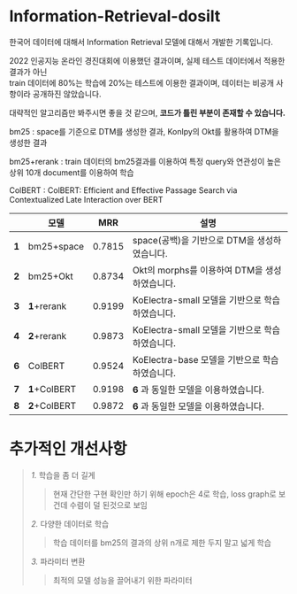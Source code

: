 # Information-Retrieval-dosilt

한국어 데이터에 대해서 Information Retrieval 모델에 대해서 개발한 기록입니다. 

2022 인공지능 온라인 경진대회에 이용했던 결과이며, 실제 테스트 데이터에서 적용한 결과가 아닌  
train 데이터에 80%는 학습에 20%는 테스트에 이용한 결과이며, 데이터는 비공개 사항이라 공개하진 않았습니다. 

대략적인 알고리즘만 봐주시면 좋을 것 같으며, **코드가 틀린 부분이 존재할 수 있습니다.**

bm25 : space를 기준으로 DTM를 생성한 결과, Konlpy의 Okt를 활용하여 DTM을 생성한 결과 

bm25+rerank : train 데이터의 bm25결과를 이용하여 특정 query와 연관성이 높은 상위 10개 document를 이용하여 학습

ColBERT : ColBERT: Efficient and Effective Passage Search via Contextualized Late Interaction over BERT  


| |모델|MRR|설명|
|--|------|---|---|
|**1**|bm25+space|0.7815|space(공백)을 기반으로 DTM을 생성하였습니다.|
|**2**|bm25+Okt|0.8734|Okt의 morphs를 이용하여 DTM을 생성하였습니다.|
|**3**|**1**+rerank|0.9199|KoElectra-small 모델을 기반으로 학습하였습니다.|
|**4**|**2**+rerank|0.9873|KoElectra-small 모델을 기반으로 학습하였습니다.|
|**6**|ColBERT|0.9524|KoElectra-base 모델을 기반으로 학습하였습니다.|
|**7**|**1**+ColBERT|0.9198|**6** 과 동일한 모델을 이용하였습니다.|
|**8**|**2**+ColBERT|0.9872|**6** 과 동일한 모델을 이용하였습니다.|  




# 추가적인 개선사항
> *1.* 학습을 좀 더 길게
> > 현재 간단한 구현 확인만 하기 위해 epoch은 4로 학습, loss graph로 보건데 수렴이 덜 된것으로 보임  
>
> *2.* 다양한 데이터로 학습
> > 학습 데이터를 bm25의 결과의 상위 n개로 제한 두지 말고 넓게 학습  
>
> *3.* 파라미터 변환
> > 최적의 모델 성능을 끌어내기 위한 파라미터 

